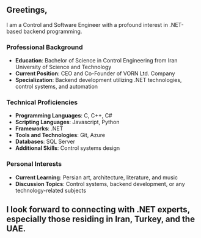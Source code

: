 ## Greetings,

I am a Control and Software Engineer with a profound interest in .NET-based backend programming.

### Professional Background
- **Education**: Bachelor of Science in Control Engineering from Iran University of Science and Technology
- **Current Position**: CEO and Co-Founder of VORN Ltd. Company
- **Specialization**: Backend development utilizing .NET technologies, control systems, and automation

### Technical Proficiencies
- **Programming Languages**: C, C++, C#
- **Scripting Languages**: Javascript, Python
- **Frameworks**: .NET
- **Tools and Technologies**: Git, Azure
- **Databases**: SQL Server
- **Additional Skills**: Control systems design

### Personal Interests
- **Current Learning**: Persian art, architecture, literature, and music
- **Discussion Topics**: Control systems, backend development, or any technology-related subjects

I look forward to connecting with .NET experts, especially those residing in Iran, Turkey, and the UAE.
---
